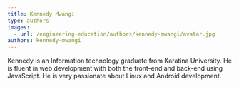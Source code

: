 ```yaml
---
title: Kennedy Mwangi
type: authors
images:
  - url: /engineering-education/authors/kennedy-mwangi/avatar.jpg
authors: kennedy-mwangi
---
```

Kennedy is an Information technology graduate from Karatina University. He is fluent in web development with both the front-end and back-end using JavaScript. He is very passionate about Linux and Android development.
